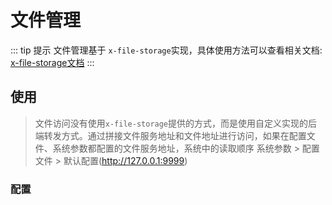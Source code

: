 # 文件管理
::: tip 提示
文件管理基于 `x-file-storage`实现，具体使用方法可以查看相关文档: [x-file-storage文档](https://x-file-storage.xuyanwu.cn/)
:::

## 使用
> 文件访问没有使用`x-file-storage`提供的方式，而是使用自定义实现的后端转发方式。通过拼接文件服务地址和文件地址进行访问，如果在配置文件、系统参数都配置的文件服务地址，系统中的读取顺序 系统参数 > 配置文件 > 默认配置(http://127.0.0.1:9999)


### 配置
